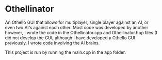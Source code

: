 # Othellinator
An Othello GUI that allows for multiplayer, single player against an AI, or even two AI's against each other.
Most code was developed by another however, I wrote the code in the Othellinator.cpp and Othellinator.hpp files (I did not develop the GUI, although I have developed a Othello GUI previously.  I wrote code involving the AI brains.

This project is run by running the main.cpp in the app folder.
